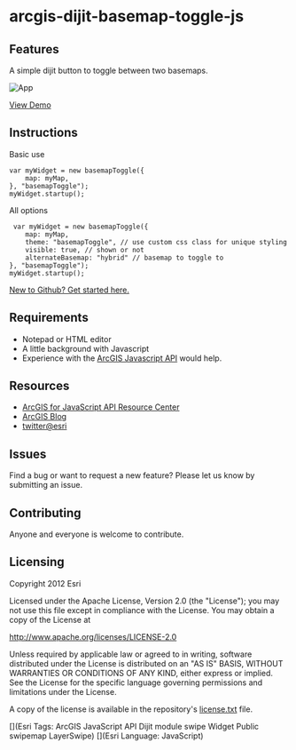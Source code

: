 # arcgis-dijit-basemap-toggle-js

## Features
A simple dijit button to toggle between two basemaps.

![App](https://raw.github.com/esri/arcgis-dijit-basemap-toggle-js/master/images/demo.png)

[View Demo](http://esri.github.com/arcgis-dijit-basemap-toggle-js/)

## Instructions

Basic use

    var myWidget = new basemapToggle({
        map: myMap,
    }, "basemapToggle");
    myWidget.startup();
    
All options
    
     var myWidget = new basemapToggle({
        map: myMap,
        theme: "basemapToggle", // use custom css class for unique styling
        visible: true, // shown or not
        alternateBasemap: "hybrid" // basemap to toggle to
    }, "basemapToggle");
    myWidget.startup();


 [New to Github? Get started here.](https://github.com/)

## Requirements

* Notepad or HTML editor
* A little background with Javascript
* Experience with the [ArcGIS Javascript API](http://www.esri.com/) would help.

## Resources

* [ArcGIS for JavaScript API Resource Center](http://help.arcgis.com/en/webapi/javascript/arcgis/index.html)
* [ArcGIS Blog](http://blogs.esri.com/esri/arcgis/)
* [twitter@esri](http://twitter.com/esri)

## Issues

Find a bug or want to request a new feature?  Please let us know by submitting an issue.

## Contributing

Anyone and everyone is welcome to contribute.

## Licensing
Copyright 2012 Esri

Licensed under the Apache License, Version 2.0 (the "License");
you may not use this file except in compliance with the License.
You may obtain a copy of the License at

   http://www.apache.org/licenses/LICENSE-2.0

Unless required by applicable law or agreed to in writing, software
distributed under the License is distributed on an "AS IS" BASIS,
WITHOUT WARRANTIES OR CONDITIONS OF ANY KIND, either express or implied.
See the License for the specific language governing permissions and
limitations under the License.

A copy of the license is available in the repository's [license.txt](https://raw.github.com/Esri/arcgis-dijit-basemap-toggle-js/master/license.txt) file.

[](Esri Tags: ArcGIS JavaScript API Dijit module swipe Widget Public swipemap LayerSwipe)
[](Esri Language: JavaScript)
